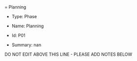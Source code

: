 = Planning

* Type: Phase

* Name: Planning

* Id: P01

* Summary: nan

DO NOT EDIT ABOVE THIS LINE - PLEASE ADD NOTES BELOW

